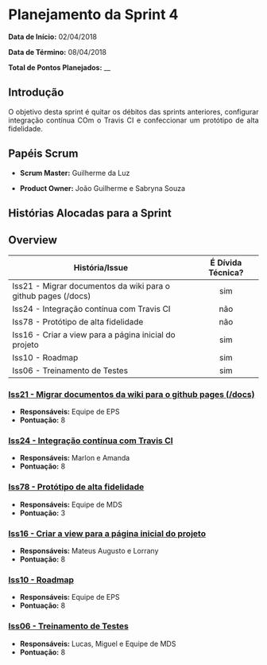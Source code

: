 # Planejamento da Sprint 4

**Data de Início:** 02/04/2018

**Data de Término:** 08/04/2018

**Total de Pontos Planejados:** __



## Introdução
<p align = "justify"> O objetivo desta sprint é quitar os débitos das sprints anteriores, configurar integração contínua COm o Travis CI e confeccionar um protótipo de alta fidelidade.</p>

## Papéis Scrum

* **Scrum Master:** Guilherme da Luz

* **Product Owner:** João Guilherme e Sabryna Souza

## Histórias Alocadas para a Sprint
## Overview
| História/Issue | É Dívida Técnica? |
| -------- | :----: |
| Iss21 - Migrar documentos da wiki para o github pages (/docs) | sim |
| Iss24 - Integração contínua com Travis CI | não |
| Iss78 - Protótipo de alta fidelidade | não |
| Iss16 - Criar a view para a página inicial do projeto | sim |
| Iss10 - Roadmap | sim |
| Iss06 - Treinamento de Testes | sim |


### [Iss21 - Migrar documentos da wiki para o github pages (/docs)](https://github.com/fga-gpp-mds/2018.1-Cardinals/issues/21)
* **Responsáveis:** Equipe de EPS
* **Pontuação:** 8

### [Iss24 - Integração contínua com Travis CI](https://github.com/fga-gpp-mds/2018.1-Cardinals/issues/24)
* **Responsáveis:** Marlon e Amanda
* **Pontuação:** 8

### [Iss78 - Protótipo de alta fidelidade](https://github.com/fga-gpp-mds/2018.1-Cardinals/issues/78)
* **Responsáveis:** Equipe de MDS
* **Pontuação:** 3

### [Iss16 - Criar a view para a página inicial do projeto](https://github.com/fga-gpp-mds/2018.1-Cardinals/issues/16)
* **Responsáveis:** Mateus Augusto e Lorrany
* **Pontuação:** 8

### [Iss10 - Roadmap](https://github.com/fga-gpp-mds/2018.1-Cardinals/issues/10)
* **Responsáveis:** Equipe de EPS
* **Pontuação:** 8

### [Iss06 - Treinamento de Testes](https://github.com/fga-gpp-mds/2018.1-Cardinals/issues/6)
* **Responsáveis:** Lucas, Miguel e Equipe de MDS
* **Pontuação:** 8

